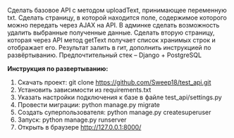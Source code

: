 Сделать базовое API с методом uploadText, принимающее переменную txt.
Сделать страницу, в которой находится поле, содержимое которого можно передать через AJAX на API.
В админке сделать возможность удалить выбранные полученные данные.
Сделать вторую страницу, которая через API метод getText получает список хранимых строк и отображает его.
Результат залить в гит, дополнить инструкцией по развёртыванию.
Предпочтительный стек – Django + PostgreSQL

**Инструкция по развертыванию:**

1) Скачать проект: git clone https://github.com/Sweep18/test_api.git
2) Установить зависимости из requirements.txt
3) Указать настройки подключения к базе в файле test_api/settings.py
4) Провести миграции: python manage.py migrate
5) Создать суперпользователя: python manage.py createsuperuser
6) Запуск: python manage.py runserver
7) Открыть в браузере http://127.0.0.1:8000/